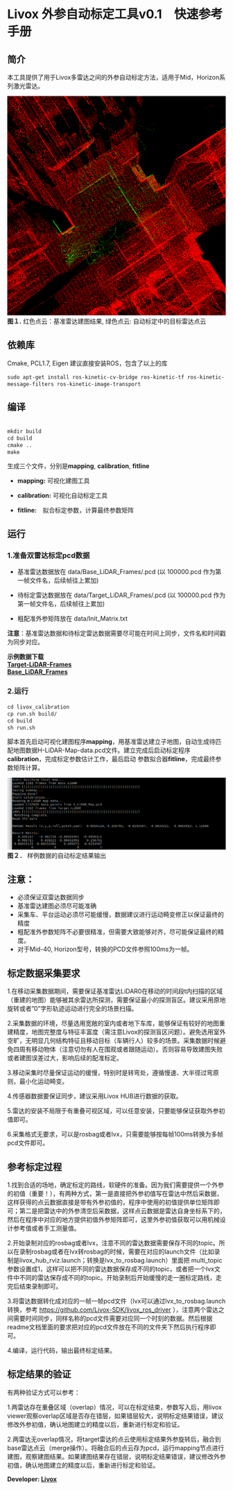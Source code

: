 # Livox 外参自动标定工具v0.1　快速参考手册

## 简介
本工具提供了用于Livox多雷达之间的外参自动标定方法，适用于Mid，Horizon系列激光雷达。

![image](../pic/1.png)   
**图１.** 红色点云：基准雷达建图结果, 绿色点云: 自动标定中的目标雷达点云

## 依赖库
Cmake, PCL1.7, Eigen
建议直接安装ROS，包含了以上的库

```
sudo apt-get install ros-kinetic-cv-bridge ros-kinetic-tf ros-kinetic-message-filters ros-kinetic-image-transport

```
## 编译

```

mkdir build
cd build
cmake ..
make

```

生成三个文件，分别是**mapping**, **calibration**, **fitline**　  

* **mapping:** 可视化建图工具　　

* **calibration:** 可视化自动标定工具　　

* **fitline:**　拟合标定参数，计算最终参数矩阵　　



## 运行
### **1.准备双雷达标定pcd数据**　　

* 基准雷达数据放在	data/Base_LiDAR_Frames/.pcd (以 100000.pcd 作为第一帧文件名，后续帧往上累加)  

* 待标定雷达数据放在	data/Target_LiDAR_Frames/.pcd (以 100000.pcd 作为第一帧文件名，后续帧往上累加)  

* 粗配准外参矩阵放在	data/Init_Matrix.txt  

**注意**：基准雷达数据和待标定雷达数据需要尽可能在时间上同步，文件名和时间戳为同步对应。

 **示例数据下载**  
 [**Target-LiDAR-Frames**](https://terra-1-g.djicdn.com/65c028cd298f4669a7f0e40e50ba1131/Showcase/Target-LiDAR-Frames.tar.gz)  
 [**Base_LiDAR_Frames**](https://terra-1-g.djicdn.com/65c028cd298f4669a7f0e40e50ba1131/Showcase/Base_LiDAR_Frames.tar.gz)  

### **2.运行**
```
cd livox_calibration
cp run.sh build/
cd build
sh run.sh

```
脚本首先启动可视化建图程序**mapping**，用基准雷达建立子地图，自动生成待匹配地图数据H-LiDAR-Map-data.pcd文件。建立完成后启动标定程序**calibration**，完成标定参数估计工作，最后启动
参数拟合器**fitline**，完成最终参数矩阵计算。

![image](../pic/output.png ) 
**图２．** 样例数据的自动标定结果输出

## **注意：**  
* 必须保证双雷达数据同步  
* 基准雷达建图必须尽可能准确  
* 采集车、平台运动必须尽可能缓慢，数据建议进行运动畸变修正以保证最终的精度  
* 粗配准外参数矩阵不必要很精准，但需要大致能够对齐，尽可能保证最终的精度。  
* 对于Mid-40, Horizon型号，转换的PCD文件参照100ms为一帧。  

## 标定数据采集要求

1.在移动采集数据期间，需要保证基准雷达LiDAR0在移动的时间段t内扫描的区域（重建的地图）能够被其余雷达所探测，需要保证最小的探测盲区。建议采用原地旋转或者”0”字形轨迹运动进行完全的场景扫描。

2.采集数据的环境，尽量选用宽敞的室内或者地下车库，能够保证有较好的地图重建精度，地图完整度与特征丰富度（需注意Livox的探测盲区问题）。避免选用室外空旷，无明显几何结构特征且移动目标（车辆行人）较多的场景。采集数据时候避免四周有移动物体（注意切勿有人在围观或者跟随运动）。否则容易导致建图失败或者建图误差过大，影响后续的配准标定。

3.移动采集时尽量保证运动的缓慢，特别时是转弯处，遵循慢速、大半径过弯原则，最小化运动畸变。

4.传感器数据要保证同步，建议采用Livox HUB进行数据的获取。

5.雷达的安装不局限于有重叠可视区域，可以任意安装，只要能够保证获取外参初值即可。

6.采集格式无要求，可以是rosbag或者lvx，只需要能够按每帧100ms转换为多帧pcd文件即可。

## 参考标定过程

1.找到合适的场地，确定标定的路线，软硬件的准备。因为我们需要提供一个外参的初值（重要！），有两种方式，第一是直接把外参初值写在雷达中然后采数据，这样获得的点云数据直接是带有外参初值的，程序中使用的初值提供单位矩阵即可；第二是把雷达中的外参清空后采数据，这样点云数据是雷达自身坐标系下的，然后在程序中对应的地方提供初值外参矩阵即可，这里外参初值获取可以用机械设计参考值或者手工测量值。

2.开始录制对应的rosbag或者lvx，注意不同的雷达数据需要保存不同的topic。所以在录制rosbag或者在lvx转rosbag的时候，需要在对应的launch文件（比如录制是livox_hub_rviz.launch；转换是lvx_to_rosbag.launch）里面把 multi_topic 参数设置成1，这样可以把不同的雷达数据保存成不同的topic，或者把一个lvx文件中不同的雷达保存成不同的topic。开始录制后开始缓慢的走一圈标定路线，走完后结束录制即可。

3.将雷达数据转化成对应的一帧一帧pcd文件（lvx可以通过lvx_to_rosbag.launch转换，参考 https://github.com/Livox-SDK/livox_ros_driver ），注意两个雷达之间需要时间同步，同样名称的pcd文件需要对应同一个时刻的数据。然后根据readme文档里面的要求把对应的pcd文件放在不同的文件夹下然后执行程序即可。

4.编译，运行代码，输出最终标定结果。

## 标定结果的验证
有两种验证方式可以参考：

1.两雷达存在重叠区域（overlap）情况，可以在标定结束，参数写入后，用livox viewer观察overlap区域是否存在错层，如果错层较大，说明标定结果错误，建议修改外参初值，确认地图建立的精度以后，重新进行标定和验证。

2.两雷达无overlap情况，将target雷达的点云使用标定结果外参旋转后，融合到base雷达点云（merge操作）。将融合后的点云存为pcd，运行mapping节点进行建图，观察建图结果。如果建图结果存在错层，说明标定结果错误，建议修改外参初值，确认地图建立的精度以后，重新进行标定和验证。

**Developer: [Livox](https://www.livoxtech.com/)**

